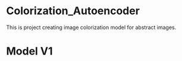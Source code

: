# Colorization_Autoencoder
This is project creating image colorization model for abstract images.


# Model V1


